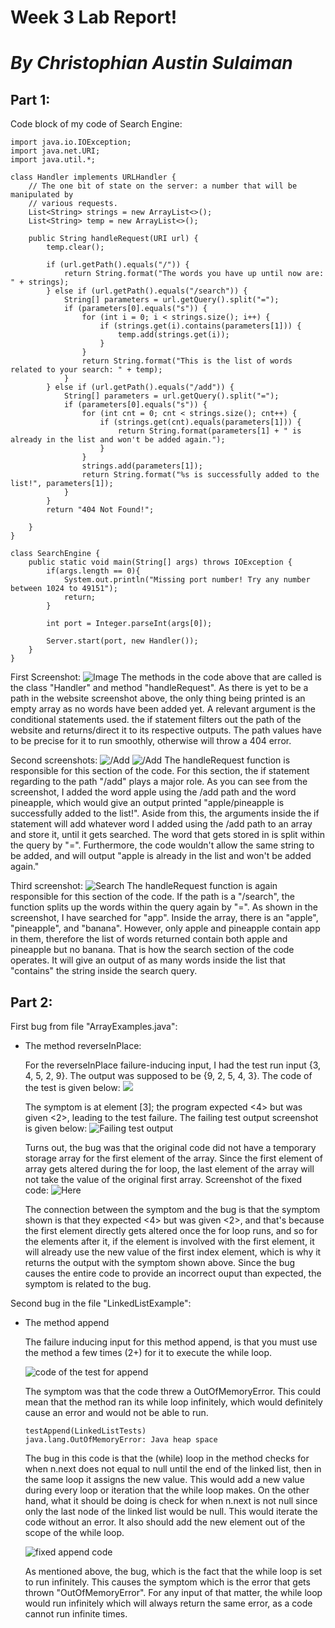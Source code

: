 # **Week 3 Lab Report!** 
# *By Christophian Austin Sulaiman*
## Part 1:
Code block of my code of Search Engine:
```
import java.io.IOException;
import java.net.URI;
import java.util.*;

class Handler implements URLHandler {
    // The one bit of state on the server: a number that will be manipulated by
    // various requests.
    List<String> strings = new ArrayList<>();
    List<String> temp = new ArrayList<>();

    public String handleRequest(URI url) {
        temp.clear();
        
        if (url.getPath().equals("/")) {
            return String.format("The words you have up until now are: " + strings);
        } else if (url.getPath().equals("/search")) {
            String[] parameters = url.getQuery().split("=");
            if (parameters[0].equals("s")) {
                for (int i = 0; i < strings.size(); i++) {
                    if (strings.get(i).contains(parameters[1])) {
                        temp.add(strings.get(i));
                    }
                }
                return String.format("This is the list of words related to your search: " + temp);
            }
        } else if (url.getPath().equals("/add")) {
            String[] parameters = url.getQuery().split("=");
            if (parameters[0].equals("s")) {
                for (int cnt = 0; cnt < strings.size(); cnt++) {
                    if (strings.get(cnt).equals(parameters[1])) {
                        return String.format(parameters[1] + " is already in the list and won't be added again.");
                    }
                }
                strings.add(parameters[1]);
                return String.format("%s is successfully added to the list!", parameters[1]);
            }
        }
        return "404 Not Found!";
    
    }
}

class SearchEngine {
    public static void main(String[] args) throws IOException {
        if(args.length == 0){
            System.out.println("Missing port number! Try any number between 1024 to 49151");
            return;
        }

        int port = Integer.parseInt(args[0]);

        Server.start(port, new Handler());
    }
}
```

First Screenshot:
![Image](webpage%201.png)
The methods in the code above that are called is the class "Handler" and method "handleRequest". As there is yet to be a path in the website screenshot above, the only thing being printed is an empty array as no words have been added yet. A relevant argument is the conditional statements used. the if statement filters out the path of the website and returns/direct it to its respective outputs. The path values have to be precise for it to run smoothly, otherwise will throw a 404 error.

Second screenshots:
![/Add](webpage%202.png)
![/Add](webpage%202.png)
The handleRequest function is responsible for this section of the code. For this section, the if statement regarding to the path "/add" plays a major role. As you can see from the screenshot, I added the word apple using the /add path and the word pineapple, which would give an output printed "apple/pineapple is successfully added to the list!". Aside from this, the arguments inside the if statement will add whatever word I added using the /add path to an array and store it, until it gets searched. The word that gets stored in is split within the query by "=". Furthermore, the code wouldn't allow the same string to be added, and will output "apple is already in the list and won't be added again."

Third screenshot:
![Search](webpage%204.png)
The handleRequest function is again responsible for this section of the code. If the path is a "/search", the function splits up the words within the query again by "=". As shown in the screenshot, I have searched for "app". Inside the array, there is an "apple", "pineapple", and "banana". However, only apple and pineapple contain app in them, therefore the list of words returned contain both apple and pineapple but no banana. That is how the search section of the code operates. It will give an output of as many words inside the list that "contains" the string inside the search query.

## Part 2:
First bug from file "ArrayExamples.java":

* The method reverseInPlace:

    For the reverseInPlace failure-inducing input, I had the test run input {3, 4, 5, 2, 9}. The output was supposed to be {9, 2, 5, 4, 3}. The code of the test is given below:
    ![](test%20reversedinplace.png)
     
    The symptom is at element [3]; the program expected <4> but was given <2>, leading to the test failure. 
    The failing test output screenshot is given below: 
    ![Failing test output](runtest%20cs15l.png)

    Turns out, the bug was that the original code did not have a temporary storage array for the first element of the array. Since the first element of array gets altered during the for loop, the last element of the array will not take the value of the original first array. Screenshot of the fixed code: ![Here](fixed1.png)

    The connection between the symptom and the bug is that the symptom shown is that they expected <4> but was given <2>, and that's because the first element directly gets altered once the for loop runs, and so for the elements after it, if the element is involved with the first element, it will already use the new value of the first index element, which is why it returns the output with the symptom shown above. Since the bug causes the entire code to provide an incorrect ouput than expected, the symptom is related to the bug.

Second bug in the file "LinkedListExample":
 
 * The method append

    The failure inducing input for this method append, is that you must use the method a few times (2+) for it to execute the while loop. 

    ![code of the test for append](append%20test.png)

    The symptom was that the code threw a OutOfMemoryError. This could mean that the method ran its while loop infinitely, which would definitely cause an error and would not be able to run.

    ```
    testAppend(LinkedListTests)
    java.lang.OutOfMemoryError: Java heap space

    ```

    The bug in this code is that the (while) loop in the method checks for when n.next does not equal to null until the end of the linked list, then in the same loop it assigns the new value. This would add a new value during every loop or iteration that the while loop makes. On the other hand, what it should be doing is check for when n.next is not null since only the last node of the linked list would be null. This would iterate the code without an error. It also should add the new element out of the scope of the while loop. 

    ![fixed append code](append%20fixed.png)

    As mentioned above, the bug, which is the fact that the while loop is set to run infinitely. This causes the symptom which is the error that gets thrown "OutOfMemoryError". For any input of that matter, the while loop would run infinitely which will always return the same error, as a code cannot run infinite times.
    


    


    